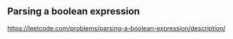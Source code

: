## Parsing a boolean expression
https://leetcode.com/problems/parsing-a-boolean-expression/description/
